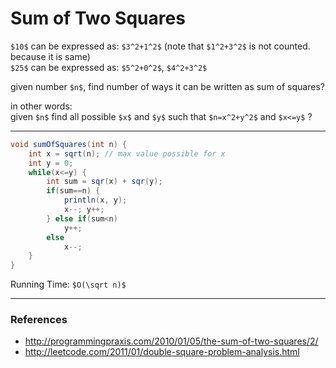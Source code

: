 # Sum of Two Squares

`$10$` can be expressed as: `$3^2+1^2$` (note that `$1^2+3^2$` is not counted. because it is same)  
`$25$` can be expressed as: `$5^2+0^2$`, `$4^2+3^2$`

given number `$n$`, find number of ways it can be written as sum of squares?

in other words:  
given `$n$` find all possible `$x$` and `$y$` such that `$n=x^2+y^2$` and `$x<=y$` ?

---

```java
void sumOfSquares(int n) {
    int x = sqrt(n); // max value possible for x
    int y = 0;
    while(x<=y) {
        int sum = sqr(x) + sqr(y);
        if(sum==n) {
            println(x, y);
            x--; y++;
        } else if(sum<n)
            y++;
        else
            x--;
    }
}
```

Running Time: `$O(\sqrt n)$`

---

### References

* <http://programmingpraxis.com/2010/01/05/the-sum-of-two-squares/2/>
* <http://leetcode.com/2011/01/double-square-problem-analysis.html>
